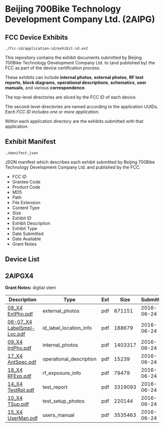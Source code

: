 # Beijing 700Bike Technology Development Company Ltd. (2AIPG)
## FCC Device Exhibits

```
./fcc-id/application-id/exhibit-id.ext
```

This repository contains the exhibit documents submitted by Beijing 700Bike Technology Development Company Ltd. to (and published by) the FCC as part of the device certification process.

These exhibits can include **internal photos**, **external photos**, **RF test reports**, **block diagrams**, **operational descriptions**, **schematics**, **user manuals**, and various **correspondence**.

The top-level directories are sliced by the FCC ID of each device.

The second-level directories are named according to the application UUIDs. *Each FCC ID includes one or more application.*

Within each application directory are the exhibits submitted with that application. 

## Exhibit Manifest

```
./manifest.json
```

JSON manifest which describes each exhibit submitted by Beijing 700Bike Technology Development Company Ltd. and published by the FCC.

- FCC ID
- Grantee Code
- Product Code
- MD5
- Path
- File Extension
- Content Type
- Size
- Exhibit ID
- Exhibit Description
- Exhibit Type
- Date Submitted
- Date Available
- Grant Notes

## Device List
## 2AIPGX4
**Grant Notes:** digtial stem

| Description | Type | Ext | Size | Submitted | Available |
| ----------- | ---- | --- | ---- | --------- | --------- |
| [08_X4 ExtPho.pdf](2AIPGX4/0ae93197d725bee538af297a4c396363/3040485.pdf) | external_photos | pdf | 871151 | 2016-06-24 | 2016-06-25 |
| [06-07_X4 LabelSmpl-Loc.pdf](2AIPGX4/0ae93197d725bee538af297a4c396363/3040484.pdf) | id_label_location_info | pdf | 188679 | 2016-06-24 | 2016-06-25 |
| [09_X4 IntPho.pdf](2AIPGX4/0ae93197d725bee538af297a4c396363/3040486.pdf) | internal_photos | pdf | 1403317 | 2016-06-24 | 2016-06-25 |
| [17_X4 AntSpec.pdf](2AIPGX4/0ae93197d725bee538af297a4c396363/3040494.pdf) | operational_description | pdf | 15239 | 2016-06-24 | 2016-06-25 |
| [18_X4 RFExp.pdf](2AIPGX4/0ae93197d725bee538af297a4c396363/3040495.pdf) | rf_exposure_info | pdf | 79479 | 2016-06-24 | 2016-06-25 |
| [14_X4 TestRpt.pdf](2AIPGX4/0ae93197d725bee538af297a4c396363/3040491.pdf) | test_report | pdf | 3319093 | 2016-06-24 | 2016-06-25 |
| [10_X4 TSup.pdf](2AIPGX4/0ae93197d725bee538af297a4c396363/3040487.pdf) | test_setup_photos | pdf | 220144 | 2016-06-24 | 2016-06-25 |
| [15_X4 UserMan.pdf](2AIPGX4/0ae93197d725bee538af297a4c396363/3040492.pdf) | users_manual | pdf | 3535463 | 2016-06-24 | 2016-06-25 |

